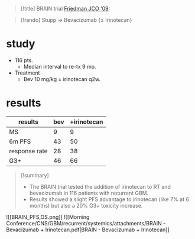 >[!title]
BRAIN trial [Friedman JCO '09](https://www.semanticscholar.org/paper/Bevacizumab-alone-and-in-combination-with-in-Friedman-Prados/e28bd499ddbabb44d3c2be7b1749cf750c340310?p2df): 

>[!rando] 
> Stupp → Bevacizumab {± Irinotecan}

# study
- 116 pts. 
	- Median interval to re-tx 9 mo. 
- Treatment
	- Bev 10 mg/kg ± irinotecan q2w.
# results
| results       | bev | +irinotecan |
| ------------- | --- | ----------- |
| MS            | 9   | 9           |
| 6m PFS        | 43  | 50          |
| response rate | 28  | 38          |
| G3+           | 46  | 66          |

>[!summary] 
>- The BRAIN trial tested the addition of irinotecan to RT and bevacizumab in 116 patients with recurrent GBM.
>- Results showed a slight PFS advantage to irinotecan (like 7% at 6 months) but also a 20% G3+ toxicity increase.

![[BRAIN_PFS,OS.png]]
![[Morning Conference/CNS/GBM/recurrent/systemics/attachments/BRAIN - Bevacizumab + Irinotecan.pdf|BRAIN - Bevacizumab + Irinotecan]]